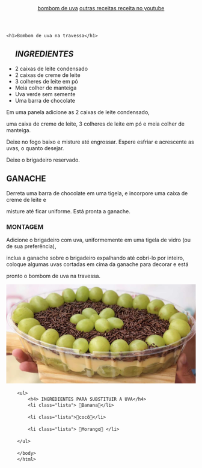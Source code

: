<!DOCTYPE html>
<html lang="pt-br">
<head>
    <meta charset="UTF-8">
    <meta http-equiv="X-UA-Compatible" content="IE=edge">
    <meta name="viewport" content="width=device-width, initial-scale=1.0">
    <title>Bombom</title>
    <link rel="stylesheet" href="madu.css">
</head>

<body> 
    <header>
        <nav>
<a href="index.html"> bombom de uva</a>
<a href="produtos.html"> outras receitas </a>
        <a href="https://www.youtube.com/watch?v=7oN6OaIe3Bw"> receita no youtube </a>
        </nav>
    </header>
    
    <h1>Bombom de uva na travessa</h1>
   
   <ul>
    <h2><em>INGREDIENTES</em></h2>
    <li>2 caixas de leite condensado</li>
    <li>2 caixas de creme de leite</li>
    <li>3 colheres de leite em pó</li>
    <li>Meia colher de manteiga</li>
    <li>Uva verde sem semente</li>
    <li>Uma barra de chocolate</li>
</ul>
   <p>Em uma panela adicione as 2 caixas de leite condensado,</p>
   <p>uma caixa de creme de leite, 3 colheres de leite em pó e meia colher de manteiga.</p>
   <p>Deixe no fogo baixo e misture até engrossar. Espere esfriar e acrescente as uvas, o quanto desejar.</p>
  
   <p class="brilho">Deixe o brigadeiro reservado. </p>
 
<H2><strong>GANACHE</strong></H2>
<P>Derreta uma barra de chocolate em uma tigela, e incorpore uma caixa de creme de leite e</P>
<P>misture até ficar uniforme. Está pronta a ganache.</P>

<H3><strong>MONTAGEM</strong></H3>
<p>Adicione o brigadeiro com uva, uniformemente em uma tigela de vidro (ou de sua preferência),</p>
<P>inclua a ganache sobre o brigadeiro expalhando até cobri-lo por inteiro, coloque algumas uvas cortadas em cima da ganache para decorar e está </P>
  <p>pronto o bombom de uva na travessa.</p>


<div class="imagemcentralizada">
    <img class="imagem1" src="bombom.jpg">
        </div>
    

        <ul>
            <h4> INGREDIENTES PARA SUBSTITUIR A UVA</h4>
            <li class="lista"> 🍌Banana🍌</li>
                
            <li class="lista">🌴cocô🌴</li>
                 
            <li class="lista"> 🍓Morango🍓 </li>
               
        </ul>
        
        </body>
        </html>
